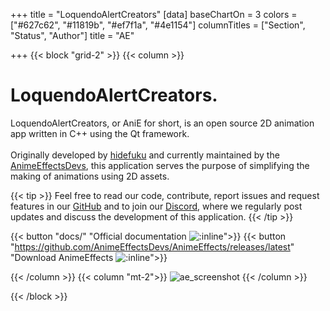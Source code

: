 +++
title = "LoquendoAlertCreators"
[data]
baseChartOn = 3
colors = ["#627c62", "#11819b", "#ef7f1a", "#4e1154"]
columnTitles = ["Section", "Status", "Author"]
title = "AE"

+++
{{< block "grid-2" >}}
{{< column >}}

# LoquendoAlertCreators.

LoquendoAlertCreators, or AniE for short, is an open source 2D animation app written in C++ using the Qt framework. <br> <br> Originally developed by [hidefuku](https://github.com/hidefuku/) and currently maintained by the [AnimeEffectsDevs](https://github.com/AnimeEffectsDevs), this application serves the purpose of simplifying the making of animations using 2D assets.

{{< tip >}}
Feel free to read our code, contribute, report issues and request features in our [GitHub](https://github.com/AnimeEffectsDevs/AnimeEffects) and to join our [Discord](https://discord.gg/sKp8Srm), where we regularly post updates and discuss the development of this application.
{{< /tip >}}

{{< button "docs/" "Official documentation ![:inline](https://img.shields.io/badge/Docs-v1.4.2-informational?style=for-the-badge)">}}
{{< button "https://github.com/AnimeEffectsDevs/AnimeEffects/releases/latest" "Download AnimeEffects ![:inline](https://img.shields.io/github/v/release/AnimeEffectsDevs/AnimeEffects?style=for-the-badge)">}}

{{< /column >}}
{{< column "mt-2">}}
![ae_screenshot](/images/english/ae_screenshot.jpg)
{{< /column >}}

{{< /block >}}
